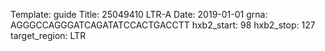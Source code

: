 Template: guide
Title: 25049410 LTR-A
Date: 2019-01-01
grna: AGGGCCAGGGATCAGATATCCACTGACCTT
hxb2_start: 98
hxb2_stop: 127
target_region: LTR
